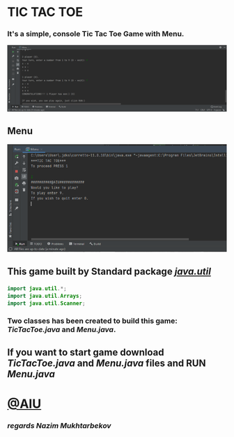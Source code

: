 # TIC TAC TOE

### It's a simple, console **Tic Tac Toe** Game with **Menu.**
![](https://github.com/xNazim/PL2-Mid-term/blob/main/Screenshot%20.PNG)
## Menu
![](https://github.com/xNazim/PL2-Mid-term/blob/main/Screenshot%202.PNG)


## This game built by Standard package [*java.util*](https://docs.oracle.com/javase/8/docs/api/java/util/package-summary.html)

```java
import java.util.*;
import java.util.Arrays;
import java.util.Scanner;
```
### Two classes has been created to build this game: *TicTacToe.java* and *Menu.java*.


## If you want to start game download *TicTacToe.java* and *Menu.java* files and RUN *Menu.java*

# [@AIU](http://alatoo.edu.kg/)




###                                                                                                         *regards Nazim Mukhtarbekov*
